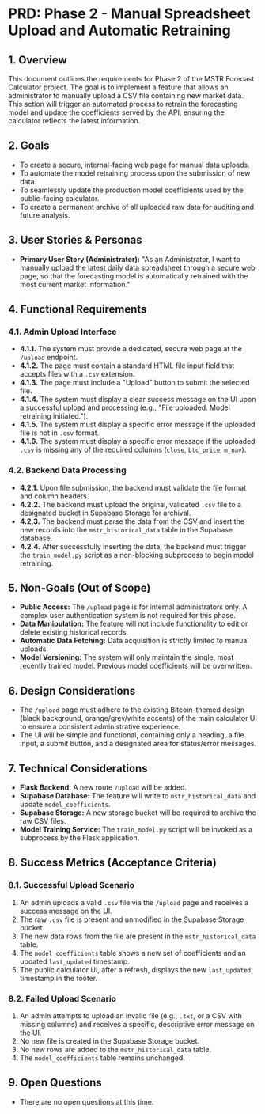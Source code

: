 # PRD: Phase 2 - Manual Spreadsheet Upload and Automatic Retraining

## 1. Overview

This document outlines the requirements for Phase 2 of the MSTR Forecast Calculator project. The goal is to implement a feature that allows an administrator to manually upload a CSV file containing new market data. This action will trigger an automated process to retrain the forecasting model and update the coefficients served by the API, ensuring the calculator reflects the latest information.

## 2. Goals

- To create a secure, internal-facing web page for manual data uploads.
- To automate the model retraining process upon the submission of new data.
- To seamlessly update the production model coefficients used by the public-facing calculator.
- To create a permanent archive of all uploaded raw data for auditing and future analysis.

## 3. User Stories & Personas

- **Primary User Story (Administrator):** "As an Administrator, I want to manually upload the latest daily data spreadsheet through a secure web page, so that the forecasting model is automatically retrained with the most current market information."

## 4. Functional Requirements

### 4.1. Admin Upload Interface

- **4.1.1.** The system must provide a dedicated, secure web page at the `/upload` endpoint.
- **4.1.2.** The page must contain a standard HTML file input field that accepts files with a `.csv` extension.
- **4.1.3.** The page must include a "Upload" button to submit the selected file.
- **4.1.4.** The system must display a clear success message on the UI upon a successful upload and processing (e.g., "File uploaded. Model retraining initiated.").
- **4.1.5.** The system must display a specific error message if the uploaded file is not in `.csv` format.
- **4.1.6.** The system must display a specific error message if the uploaded `.csv` is missing any of the required columns (`close`, `btc_price`, `m_nav`).

### 4.2. Backend Data Processing

- **4.2.1.** Upon file submission, the backend must validate the file format and column headers.
- **4.2.2.** The backend must upload the original, validated `.csv` file to a designated bucket in Supabase Storage for archival.
- **4.2.3.** The backend must parse the data from the CSV and insert the new records into the `mstr_historical_data` table in the Supabase database.
- **4.2.4.** After successfully inserting the data, the backend must trigger the `train_model.py` script as a non-blocking subprocess to begin model retraining.

## 5. Non-Goals (Out of Scope)

- **Public Access:** The `/upload` page is for internal administrators only. A complex user authentication system is not required for this phase.
- **Data Manipulation:** The feature will not include functionality to edit or delete existing historical records.
- **Automatic Data Fetching:** Data acquisition is strictly limited to manual uploads.
- **Model Versioning:** The system will only maintain the single, most recently trained model. Previous model coefficients will be overwritten.

## 6. Design Considerations

- The `/upload` page must adhere to the existing Bitcoin-themed design (black background, orange/grey/white accents) of the main calculator UI to ensure a consistent administrative experience.
- The UI will be simple and functional, containing only a heading, a file input, a submit button, and a designated area for status/error messages.

## 7. Technical Considerations

- **Flask Backend:** A new route `/upload` will be added.
- **Supabase Database:** The feature will write to `mstr_historical_data` and update `model_coefficients`.
- **Supabase Storage:** A new storage bucket will be required to archive the raw CSV files.
- **Model Training Service:** The `train_model.py` script will be invoked as a subprocess by the Flask application.

## 8. Success Metrics (Acceptance Criteria)

### 8.1. Successful Upload Scenario

1.  An admin uploads a valid `.csv` file via the `/upload` page and receives a success message on the UI.
2.  The raw `.csv` file is present and unmodified in the Supabase Storage bucket.
3.  The new data rows from the file are present in the `mstr_historical_data` table.
4.  The `model_coefficients` table shows a new set of coefficients and an updated `last_updated` timestamp.
5.  The public calculator UI, after a refresh, displays the new `last_updated` timestamp in the footer.

### 8.2. Failed Upload Scenario

1.  An admin attempts to upload an invalid file (e.g., `.txt`, or a CSV with missing columns) and receives a specific, descriptive error message on the UI.
2.  No new file is created in the Supabase Storage bucket.
3.  No new rows are added to the `mstr_historical_data` table.
4.  The `model_coefficients` table remains unchanged.

## 9. Open Questions

- There are no open questions at this time.
